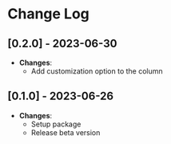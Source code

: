 # Change Log

## [0.2.0] - 2023-06-30

+ **Changes**:
    + Add customization option to the column

## [0.1.0] - 2023-06-26

+ **Changes**:
    + Setup package
    + Release beta version
